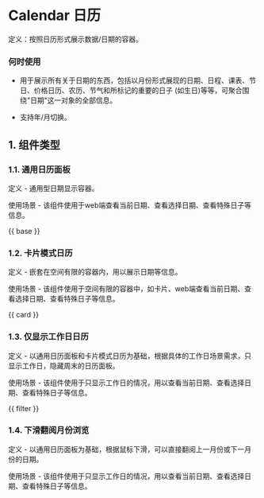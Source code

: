 # Calendar 日历

定义：按照日历形式展示数据/日期的容器。

### 何时使用
- 用于展示所有关于日期的东西，包括以月份形式展现的日期、日程、课表、节日、价格日历、农历、节气和所标记的重要的日子 (如生日)等等，可聚合围绕"日期"这一对象的全部信息。

- 支持年/月切换。

## 1. 组件类型

### 1.1. 通用日历面板
定义 - 通用型日期显示容器。

使用场景 - 该组件使用于web端查看当前日期、查看选择日期、查看特殊日子等信息。

{{ base }}

### 1.2. 卡片模式日历
定义 - 嵌套在空间有限的容器内，用以展示日期等信息。

使用场景 - 该组件使用于空间有限的容器中，如卡片、web端查看当前日期、查看选择日期、查看特殊日子等信息。

{{ card }}

### 1.3.  仅显示工作日日历
定义 - 以通用日历面板和卡片模式日历为基础，根据具体的工作日场景需求，只显示工作日，隐藏周末的日历面板。

使用场景 - 该组件使用于只显示工作日的情况，用以查看当前日期、查看选择日期、查看特殊日子等信息。

{{ filter }}

### 1.4. 下滑翻阅月份浏览
定义 - 以通用日历面板为基础，根据鼠标下滑，可以直接翻阅上一月份或下一月份的日期。

使用场景 - 该组件使用于只显示工作日的情况，用以查看当前日期、查看选择日期、查看特殊日子等信息。

<!-- 待补充 demo -->
